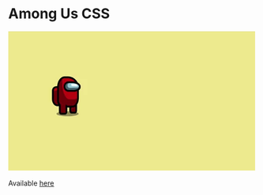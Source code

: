 # Among Us CSS

<img width="500" src="./Presentation.gif">

Available <a href="https://oosasukel.github.io/AmongUsCss/index.html">here</a>
